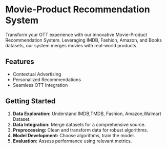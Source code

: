 # Movie-Product Recommendation System

Transform your OTT experience with our innovative Movie-Product Recommendation System. Leveraging IMDB, Fashion, Amazon, and Books datasets, our system merges movies with real-world products.

## Features

- Contextual Advertising
- Personalized Recommendations
- Seamless OTT Integration

## Getting Started

1. **Data Exploration:** Understand IMDB,TMDB, Fashion, Amazon,Walmart Dataset.
2. **Data Integration:** Merge datasets for a comprehensive source.
3. **Preprocessing:** Clean and transform data for robust algorithms.
4. **Model Development:** Choose algorithms, train the model.
5. **Evaluation:** Assess performance using relevant metrics.

